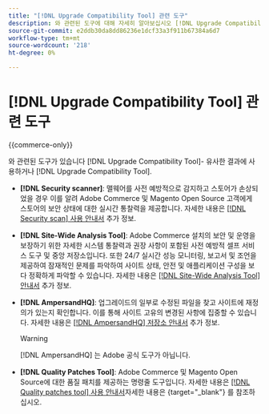 ```yaml
---
title: "[!DNL Upgrade Compatibility Tool] 관련 도구"
description: 와 관련된 도구에 대해 자세히 알아보십시오 [!DNL Upgrade Compatibility Tool] Adobe Commerce 프로젝트에서 확인하십시오.
source-git-commit: e2ddb30da8dd86236e1dcf33a3f911b67384a6d7
workflow-type: tm+mt
source-wordcount: '218'
ht-degree: 0%

---
```



# [!DNL Upgrade Compatibility Tool] 관련 도구

{{commerce-only}}

와 관련된 도구가 있습니다 [!DNL Upgrade Compatibility Tool]- 유사한 결과에 사용하거나 [!DNL Upgrade Compatibility Tool].

- **[!DNL Security scanner]**: 맬웨어를 사전 예방적으로 감지하고 스토어가 손상되었을 경우 이를 알려 Adobe Commerce 및 Magento Open Source 고객에게 스토어의 보안 상태에 대한 실시간 통찰력을 제공합니다. 자세한 내용은 [[!DNL Security scan] 사용 안내서](https://docs.magento.com/user-guide/magento/security-scan.html) 추가 정보.

- **[!DNL Site-Wide Analysis Tool]**: Adobe Commerce 설치의 보안 및 운영을 보장하기 위한 자세한 시스템 통찰력과 권장 사항이 포함된 사전 예방적 셀프 서비스 도구 및 중앙 저장소입니다. 또한 24/7 실시간 성능 모니터링, 보고서 및 조언을 제공하여 잠재적인 문제를 파악하여 사이트 상태, 안전 및 애플리케이션 구성을 보다 정확하게 파악할 수 있습니다. 자세한 내용은 [[!DNL Site-Wide Analysis Tool] 안내서](../../tools/site-wide-analysis-tool/intro.md) 추가 정보.

- **[!DNL AmpersandHQ]**: 업그레이드의 일부로 수정된 파일을 찾고 사이트에 재정의가 있는지 확인합니다. 이를 통해 사이트 고유의 변경된 사항에 집중할 수 있습니다. 자세한 내용은 [[!DNL AmpersandHQ] 저장소 안내서](https://github.com/AmpersandHQ) 추가 정보.

   >[!WARNING]
   >
   >[!DNL AmpersandHQ] 는 Adobe 공식 도구가 아닙니다.

- **[!DNL Quality Patches Tool]**: Adobe Commerce 및 Magento Open Source에 대한 품질 패치를 제공하는 명령줄 도구입니다. 자세한 내용은 [[!DNL Quality patches tool] 사용 안내서](https://experienceleague.adobe.com/tools/commerce-quality-patches/index.html)자세한 내용은 {target=&quot;_blank&quot;} 를 참조하십시오.
